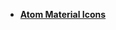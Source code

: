  - **[Atom Material Icons](https://marketplace.visualstudio.com/items?itemName=AtomMaterial.a-file-icon-vscode)**
